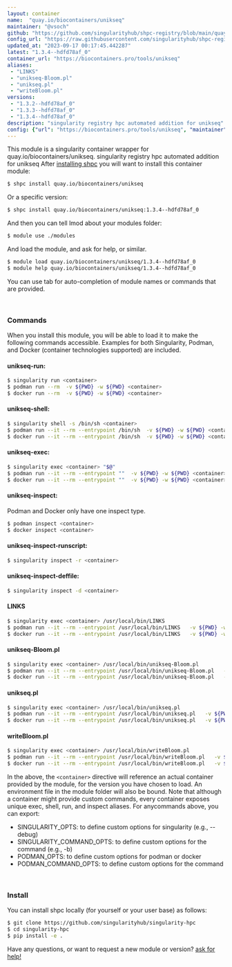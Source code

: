 ```yaml
---
layout: container
name:  "quay.io/biocontainers/unikseq"
maintainer: "@vsoch"
github: "https://github.com/singularityhub/shpc-registry/blob/main/quay.io/biocontainers/unikseq/container.yaml"
config_url: "https://raw.githubusercontent.com/singularityhub/shpc-registry/main/quay.io/biocontainers/unikseq/container.yaml"
updated_at: "2023-09-17 00:17:45.442287"
latest: "1.3.4--hdfd78af_0"
container_url: "https://biocontainers.pro/tools/unikseq"
aliases:
 - "LINKS"
 - "unikseq-Bloom.pl"
 - "unikseq.pl"
 - "writeBloom.pl"
versions:
 - "1.3.2--hdfd78af_0"
 - "1.3.3--hdfd78af_0"
 - "1.3.4--hdfd78af_0"
description: "singularity registry hpc automated addition for unikseq"
config: {"url": "https://biocontainers.pro/tools/unikseq", "maintainer": "@vsoch", "description": "singularity registry hpc automated addition for unikseq", "latest": {"1.3.4--hdfd78af_0": "sha256:1fe91e5220db331e437954d19b827961b4f0e1f1e022490f0b51a81dadcd2c15"}, "tags": {"1.3.2--hdfd78af_0": "sha256:cf72f582501cb063b13685fde4036c209558fa01f92db54c90ceb0017d487ef2", "1.3.3--hdfd78af_0": "sha256:85eed2e9151faa711ff377ee13224c72a41fae2f7b82cb92e4aeb54c20598d72", "1.3.4--hdfd78af_0": "sha256:1fe91e5220db331e437954d19b827961b4f0e1f1e022490f0b51a81dadcd2c15"}, "docker": "quay.io/biocontainers/unikseq", "aliases": {"LINKS": "/usr/local/bin/LINKS", "unikseq-Bloom.pl": "/usr/local/bin/unikseq-Bloom.pl", "unikseq.pl": "/usr/local/bin/unikseq.pl", "writeBloom.pl": "/usr/local/bin/writeBloom.pl"}}
---
```


This module is a singularity container wrapper for quay.io/biocontainers/unikseq.
singularity registry hpc automated addition for unikseq
After [installing shpc](#install) you will want to install this container module:


```bash
$ shpc install quay.io/biocontainers/unikseq
```

Or a specific version:

```bash
$ shpc install quay.io/biocontainers/unikseq:1.3.4--hdfd78af_0
```

And then you can tell lmod about your modules folder:

```bash
$ module use ./modules
```

And load the module, and ask for help, or similar.

```bash
$ module load quay.io/biocontainers/unikseq/1.3.4--hdfd78af_0
$ module help quay.io/biocontainers/unikseq/1.3.4--hdfd78af_0
```

You can use tab for auto-completion of module names or commands that are provided.

<br>

### Commands

When you install this module, you will be able to load it to make the following commands accessible.
Examples for both Singularity, Podman, and Docker (container technologies supported) are included.

#### unikseq-run:

```bash
$ singularity run <container>
$ podman run --rm  -v ${PWD} -w ${PWD} <container>
$ docker run --rm  -v ${PWD} -w ${PWD} <container>
```

#### unikseq-shell:

```bash
$ singularity shell -s /bin/sh <container>
$ podman run --it --rm --entrypoint /bin/sh  -v ${PWD} -w ${PWD} <container>
$ docker run --it --rm --entrypoint /bin/sh  -v ${PWD} -w ${PWD} <container>
```

#### unikseq-exec:

```bash
$ singularity exec <container> "$@"
$ podman run --it --rm --entrypoint ""  -v ${PWD} -w ${PWD} <container> "$@"
$ docker run --it --rm --entrypoint ""  -v ${PWD} -w ${PWD} <container> "$@"
```

#### unikseq-inspect:

Podman and Docker only have one inspect type.

```bash
$ podman inspect <container>
$ docker inspect <container>
```

#### unikseq-inspect-runscript:

```bash
$ singularity inspect -r <container>
```

#### unikseq-inspect-deffile:

```bash
$ singularity inspect -d <container>
```


#### LINKS

```bash
$ singularity exec <container> /usr/local/bin/LINKS
$ podman run --it --rm --entrypoint /usr/local/bin/LINKS   -v ${PWD} -w ${PWD} <container> -c " $@"
$ docker run --it --rm --entrypoint /usr/local/bin/LINKS   -v ${PWD} -w ${PWD} <container> -c " $@"
```


#### unikseq-Bloom.pl

```bash
$ singularity exec <container> /usr/local/bin/unikseq-Bloom.pl
$ podman run --it --rm --entrypoint /usr/local/bin/unikseq-Bloom.pl   -v ${PWD} -w ${PWD} <container> -c " $@"
$ docker run --it --rm --entrypoint /usr/local/bin/unikseq-Bloom.pl   -v ${PWD} -w ${PWD} <container> -c " $@"
```


#### unikseq.pl

```bash
$ singularity exec <container> /usr/local/bin/unikseq.pl
$ podman run --it --rm --entrypoint /usr/local/bin/unikseq.pl   -v ${PWD} -w ${PWD} <container> -c " $@"
$ docker run --it --rm --entrypoint /usr/local/bin/unikseq.pl   -v ${PWD} -w ${PWD} <container> -c " $@"
```


#### writeBloom.pl

```bash
$ singularity exec <container> /usr/local/bin/writeBloom.pl
$ podman run --it --rm --entrypoint /usr/local/bin/writeBloom.pl   -v ${PWD} -w ${PWD} <container> -c " $@"
$ docker run --it --rm --entrypoint /usr/local/bin/writeBloom.pl   -v ${PWD} -w ${PWD} <container> -c " $@"
```



In the above, the `<container>` directive will reference an actual container provided
by the module, for the version you have chosen to load. An environment file in the
module folder will also be bound. Note that although a container
might provide custom commands, every container exposes unique exec, shell, run, and
inspect aliases. For anycommands above, you can export:

 - SINGULARITY_OPTS: to define custom options for singularity (e.g., --debug)
 - SINGULARITY_COMMAND_OPTS: to define custom options for the command (e.g., -b)
 - PODMAN_OPTS: to define custom options for podman or docker
 - PODMAN_COMMAND_OPTS: to define custom options for the command

<br>

### Install

You can install shpc locally (for yourself or your user base) as follows:

```bash
$ git clone https://github.com/singularityhub/singularity-hpc
$ cd singularity-hpc
$ pip install -e .
```

Have any questions, or want to request a new module or version? [ask for help!](https://github.com/singularityhub/singularity-hpc/issues)